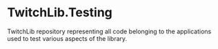# TwitchLib.Testing
TwitchLib repository representing all code belonging to the applications used to test various aspects of the library.
